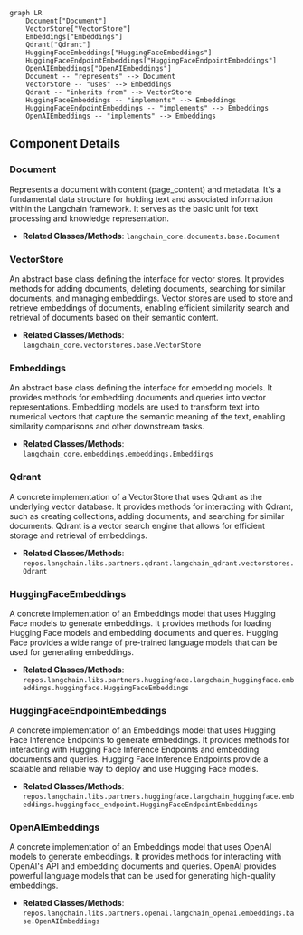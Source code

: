 ```mermaid
graph LR
    Document["Document"]
    VectorStore["VectorStore"]
    Embeddings["Embeddings"]
    Qdrant["Qdrant"]
    HuggingFaceEmbeddings["HuggingFaceEmbeddings"]
    HuggingFaceEndpointEmbeddings["HuggingFaceEndpointEmbeddings"]
    OpenAIEmbeddings["OpenAIEmbeddings"]
    Document -- "represents" --> Document
    VectorStore -- "uses" --> Embeddings
    Qdrant -- "inherits from" --> VectorStore
    HuggingFaceEmbeddings -- "implements" --> Embeddings
    HuggingFaceEndpointEmbeddings -- "implements" --> Embeddings
    OpenAIEmbeddings -- "implements" --> Embeddings
```

## Component Details

### Document
Represents a document with content (page_content) and metadata. It's a fundamental data structure for holding text and associated information within the Langchain framework. It serves as the basic unit for text processing and knowledge representation.
- **Related Classes/Methods**: `langchain_core.documents.base.Document`

### VectorStore
An abstract base class defining the interface for vector stores. It provides methods for adding documents, deleting documents, searching for similar documents, and managing embeddings. Vector stores are used to store and retrieve embeddings of documents, enabling efficient similarity search and retrieval of documents based on their semantic content.
- **Related Classes/Methods**: `langchain_core.vectorstores.base.VectorStore`

### Embeddings
An abstract base class defining the interface for embedding models. It provides methods for embedding documents and queries into vector representations. Embedding models are used to transform text into numerical vectors that capture the semantic meaning of the text, enabling similarity comparisons and other downstream tasks.
- **Related Classes/Methods**: `langchain_core.embeddings.embeddings.Embeddings`

### Qdrant
A concrete implementation of a VectorStore that uses Qdrant as the underlying vector database. It provides methods for interacting with Qdrant, such as creating collections, adding documents, and searching for similar documents. Qdrant is a vector search engine that allows for efficient storage and retrieval of embeddings.
- **Related Classes/Methods**: `repos.langchain.libs.partners.qdrant.langchain_qdrant.vectorstores.Qdrant`

### HuggingFaceEmbeddings
A concrete implementation of an Embeddings model that uses Hugging Face models to generate embeddings. It provides methods for loading Hugging Face models and embedding documents and queries. Hugging Face provides a wide range of pre-trained language models that can be used for generating embeddings.
- **Related Classes/Methods**: `repos.langchain.libs.partners.huggingface.langchain_huggingface.embeddings.huggingface.HuggingFaceEmbeddings`

### HuggingFaceEndpointEmbeddings
A concrete implementation of an Embeddings model that uses Hugging Face Inference Endpoints to generate embeddings. It provides methods for interacting with Hugging Face Inference Endpoints and embedding documents and queries. Hugging Face Inference Endpoints provide a scalable and reliable way to deploy and use Hugging Face models.
- **Related Classes/Methods**: `repos.langchain.libs.partners.huggingface.langchain_huggingface.embeddings.huggingface_endpoint.HuggingFaceEndpointEmbeddings`

### OpenAIEmbeddings
A concrete implementation of an Embeddings model that uses OpenAI models to generate embeddings. It provides methods for interacting with OpenAI's API and embedding documents and queries. OpenAI provides powerful language models that can be used for generating high-quality embeddings.
- **Related Classes/Methods**: `repos.langchain.libs.partners.openai.langchain_openai.embeddings.base.OpenAIEmbeddings`
